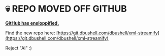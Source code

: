 # 💀 REPO MOVED OFF GITHUB

[**GitHub has ensloppified.**](https://dbushell.com/2025/08/11/github-ensloppification/)

Find the new repo here: [https://git.dbushell.com/dbushell/xml-streamify](https://git.dbushell.com/dbushell/xml-streamify)

Reject "AI" :)

